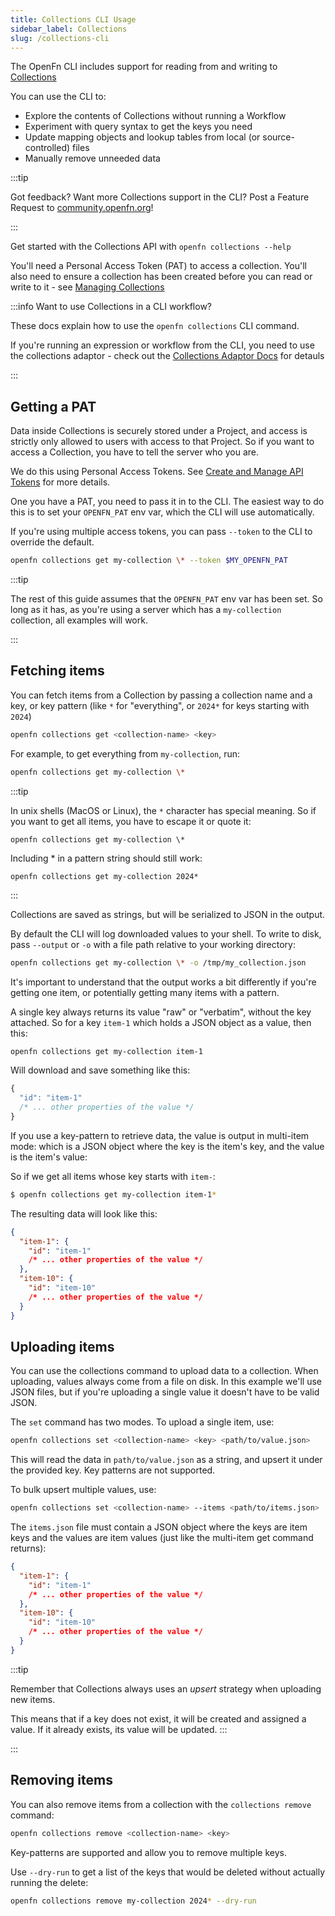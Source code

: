 ```yaml
---
title: Collections CLI Usage
sidebar_label: Collections
slug: /collections-cli
---
```


The OpenFn CLI includes support for reading from and writing to
[Collections](/documentation/build/collections)

You can use the CLI to:

- Explore the contents of Collections without running a Workflow
- Experiment with query syntax to get the keys you need
- Update mapping objects and lookup tables from local (or source-controlled)
  files
- Manually remove unneeded data

:::tip

Got feedback? Want more Collections support in the CLI? Post a Feature Request
to [community.openfn.org](https://community.openfn.org/c/feature-requests)!

:::

Get started with the Collections API with `openfn collections --help`

You'll need a Personal Access Token (PAT) to access a collection. You'll also
need to ensure a collection has been created before you can read or write to
it - see
[Managing Collections](http://localhost:3000/documentation/build/collections#managing-collections)

:::info Want to use Collections in a CLI workflow?

These docs explain how to use the `openfn collections` CLI command.

If you're running an expression or workflow from the CLI, you need to use the
collections adaptor - check out the
[Collections Adaptor Docs](http://localhost:3000/adaptors/collections#cli-usage)
for detauls

:::

## Getting a PAT

Data inside Collections is securely stored under a Project, and access is
strictly only allowed to users with access to that Project. So if you want to
access a Collection, you have to tell the server who you are.

We do this using Personal Access Tokens. See
[Create and Manage API Tokens](/documentation/api-tokens#about-api-tokens) for
more details.

One you have a PAT, you need to pass it in to the CLI. The easiest way to do
this is to set your `OPENFN_PAT` env var, which the CLI will use automatically.

If you're using multiple access tokens, you can pass `--token` to the CLI to
override the default.

```bash
openfn collections get my-collection \* --token $MY_OPENFN_PAT
```

:::tip

The rest of this guide assumes that the `OPENFN_PAT` env var has been set. So
long as it has, as you're using a server which has a `my-collection` collection,
all examples will work.

:::

## Fetching items

You can fetch items from a Collection by passing a collection name and a key, or
key pattern (like `*` for "everything", or `2024*` for keys starting with
`2024`)

```bash
openfn collections get <collection-name> <key>
```

For example, to get everything from `my-collection`, run:

```bash
openfn collections get my-collection \*
```

:::tip

In unix shells (MacOS or Linux), the `*` character has special meaning. So if
you want to get all items, you have to escape it or quote it:

```
openfn collections get my-collection \*
```

Including \* in a pattern string should still work:

```
openfn collections get my-collection 2024*
```

:::

Collections are saved as strings, but will be serialized to JSON in the output.

By default the CLI will log downloaded values to your shell. To write to disk,
pass `--output` or `-o` with a file path relative to your working directory:

```bash
openfn collections get my-collection \* -o /tmp/my_collection.json
```

It's important to understand that the output works a bit differently if you're
getting one item, or potentially getting many items with a pattern.

A single key always returns its value "raw" or "verbatim", without the key
attached. So for a key `item-1` which holds a JSON object as a value, then this:

```bash
openfn collections get my-collection item-1
```

Will download and save something like this:

```js
{
  "id": "item-1"
  /* ... other properties of the value */
}
```

If you use a key-pattern to retrieve data, the value is output in multi-item
mode: which is a JSON object where the key is the item's key, and the value is
the item's value:

So if we get all items whose key starts with `item-`:

```bash
$ openfn collections get my-collection item-1*
```

The resulting data will look like this:

```json
{
  "item-1": {
    "id": "item-1"
    /* ... other properties of the value */
  },
  "item-10": {
    "id": "item-10"
    /* ... other properties of the value */
  }
}
```

## Uploading items

You can use the collections command to upload data to a collection. When
uploading, values always come from a file on disk. In this example we'll use
JSON files, but if you're uploading a single value it doesn't have to be valid
JSON.

The `set` command has two modes. To upload a single item, use:

```bash
openfn collections set <collection-name> <key> <path/to/value.json>
```

This will read the data in `path/to/value.json` as a string, and upsert it under
the provided key. Key patterns are not supported.

To bulk upsert multiple values, use:

```bash
openfn collections set <collection-name> --items <path/to/items.json>
```

The `items.json` file must contain a JSON object where the keys are item keys
and the values are item values (just like the multi-item get command returns):

```json
{
  "item-1": {
    "id": "item-1"
    /* ... other properties of the value */
  },
  "item-10": {
    "id": "item-10"
    /* ... other properties of the value */
  }
}
```

:::tip

Remember that Collections always uses an _upsert_ strategy when uploading new
items.

This means that if a key does not exist, it will be created and assigned a
value. If it already exists, its value will be updated. :::

:::

## Removing items

You can also remove items from a collection with the `collections remove`
command:

```bash
openfn collections remove <collection-name> <key>
```

Key-patterns are supported and allow you to remove multiple keys.

Use `--dry-run` to get a list of the keys that would be deleted without actually
running the delete:

```bash
openfn collections remove my-collection 2024* --dry-run
```
